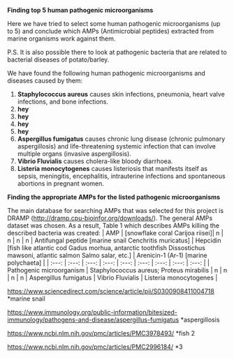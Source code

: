 **Finding top 5 human pathogenic microorganisms**

Here we have tried to select some human pathogenic microorganisms (up to 5) and conclude which AMPs (Antimicrobial peptides) extracted from marine organisms work against them.

P.S. It is also possible there to look at pathogenic bacteria that are related to bacterial diseases of potato/barley.

We have found the following human pathogenic microorganisms and diseases caused by them:
1) **Staphylococcus aureus** causes skin infections, pneumonia, heart valve infections, and bone infections.
2) **hey**
3) **hey**
4) **hey**
5) **hey**
6) **Aspergillus fumigatus** causes chronic lung disease (chronic pulmonary aspergillosis) and life-threatening systemic infection that can involve multiple organs (invasive aspergillosis).
7) **Vibrio Fluvialis** causes cholera-like bloody diarrhoea.
8) **Listeria monocytogenes** causes listeriosis that manifests itself as sepsis, meningitis, encephalitis, intrauterine infections and spontaneous abortions in pregnant women.


**Finding the appropriate AMPs for the listed pathogenic microorganisms**

The main database for searching AMPs that was selected for this project is DRAMP (http://dramp.cpu-bioinfor.org/downloads/). The general AMPs dataset was chosen. As a result, Table 1 which describes AMPs killing the described bacteria was created:
| AMP | [snowflake coral Carijoa riisei]| n | n | n | n | Antifungal peptide [marine snail Cenchritis muricatus] | Hepcidin [fish like atlantic cod Gadus morhua, antarctic toothfish Dissostichus mawsoni,  atlantic salmon Salmo salar, etc.] | Arenicin-1 (Ar-1) [marine polychaeta] |
| :---: | :---: | :---: | :---: | :---: | :---: | :---: | :---: | :---: |
| Pathogenic microorganism | Staphylococcus aureus; Proteus mirabilis | n | n | n | n | Aspergillus fumigatus | Vibrio Fluvialis | Listeria monocytogenes |

https://www.sciencedirect.com/science/article/pii/S0300908411004718 *marine snail

https://www.immunology.org/public-information/bitesized-immunology/pathogens-and-disease/aspergillus-fumigatus *aspergillosis

https://www.ncbi.nlm.nih.gov/pmc/articles/PMC3978493/ *fish 2

https://www.ncbi.nlm.nih.gov/pmc/articles/PMC2996184/ *3
